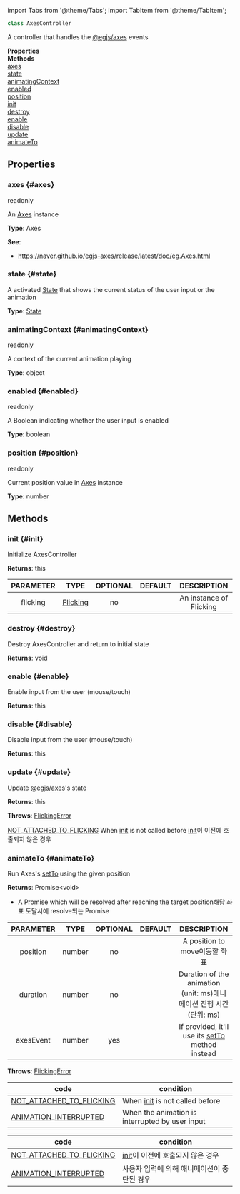 import Tabs from '@theme/Tabs';
import TabItem from '@theme/TabItem';

```ts
class AxesController 
```
A controller that handles the [@egjs/axes](https://naver.github.io/egjs-axes/) events

<div className="container">
    <div className="row mb-2"><div className="col col--6"><strong>Properties</strong></div><div className="col col--6"><strong>Methods</strong></div></div>
    <div className="row"><div className="col col--6"><a href="#axes">axes</a><br/><a href="#state">state</a><br/><a href="#animatingContext">animatingContext</a><br/><a href="#enabled">enabled</a><br/><a href="#position">position</a></div><div className="col col--6"><a href="#init">init</a><br/><a href="#destroy">destroy</a><br/><a href="#enable">enable</a><br/><a href="#disable">disable</a><br/><a href="#update">update</a><br/><a href="#animateTo">animateTo</a></div></div>
  </div>



## Properties

### axes {#axes}
<div className="bulma-tags">

<span className="bulma-tag is-info">readonly</span>


</div>

An [Axes](https://naver.github.io/egjs-axes/release/latest/doc/eg.Axes.html) instance

**Type**: Axes






**See**:
- https://naver.github.io/egjs-axes/release/latest/doc/eg.Axes.html




### state {#state}
<div className="bulma-tags">




</div>

A activated [State](State) that shows the current status of the user input or the animation

**Type**: [State](State)











### animatingContext {#animatingContext}
<div className="bulma-tags">

<span className="bulma-tag is-info">readonly</span>


</div>

A context of the current animation playing

**Type**: object











### enabled {#enabled}
<div className="bulma-tags">

<span className="bulma-tag is-info">readonly</span>


</div>

A Boolean indicating whether the user input is enabled

**Type**: boolean











### position {#position}
<div className="bulma-tags">

<span className="bulma-tag is-info">readonly</span>


</div>

Current position value in [Axes](https://naver.github.io/egjs-axes/release/latest/doc/eg.Axes.html) instance

**Type**: number











## Methods

### init {#init}
<div className="bulma-tags">




</div>

Initialize AxesController



**Returns**: this


|PARAMETER|TYPE|OPTIONAL|DEFAULT|DESCRIPTION|
|:---:|:---:|:---:|:---:|:---:|
|flicking|[Flicking](Flicking)|no||An instance of Flicking|







### destroy {#destroy}
<div className="bulma-tags">




</div>

Destroy AxesController and return to initial state



**Returns**: void










### enable {#enable}
<div className="bulma-tags">




</div>

Enable input from the user (mouse/touch)



**Returns**: this










### disable {#disable}
<div className="bulma-tags">




</div>

Disable input from the user (mouse/touch)



**Returns**: this










### update {#update}
<div className="bulma-tags">




</div>

Update [@egjs/axes](https://naver.github.io/egjs-axes/)'s state



**Returns**: this




**Throws**: [FlickingError](FlickingError)

[NOT_ATTACHED_TO_FLICKING](Constants.ERROR_CODE) When [init](AxesController#init) is not called before
<ko>[init](AxesController#init)이 이전에 호출되지 않은 경우</ko>





### animateTo {#animateTo}
<div className="bulma-tags">




</div>

Run Axes's [setTo](https://naver.github.io/egjs-axes/release/latest/doc/eg.Axes.html#setTo) using the given position



**Returns**: Promise&lt;void&gt;
- A Promise which will be resolved after reaching the target position<ko>해당 좌표 도달시에 resolve되는 Promise</ko>

|PARAMETER|TYPE|OPTIONAL|DEFAULT|DESCRIPTION|
|:---:|:---:|:---:|:---:|:---:|
|position|number|no||A position to move<ko>이동할 좌표</ko>|
|duration|number|no||Duration of the animation (unit: ms)<ko>애니메이션 진행 시간 (단위: ms)</ko>|
|axesEvent|number|yes||If provided, it'll use its [setTo](setTo) method instead|

**Throws**: [FlickingError](FlickingError)

|code|condition|
|---|---|
|[NOT_ATTACHED_TO_FLICKING](Constants.ERROR_CODE)|When [init](Control#init) is not called before|
|[ANIMATION_INTERRUPTED](Constants.ERROR_CODE)|When the animation is interrupted by user input|
<ko>

|code|condition|
|---|---|
|[NOT_ATTACHED_TO_FLICKING](Constants.ERROR_CODE)|[init](Control#init)이 이전에 호출되지 않은 경우|
|[ANIMATION_INTERRUPTED](Constants.ERROR_CODE)|사용자 입력에 의해 애니메이션이 중단된 경우|

</ko>






